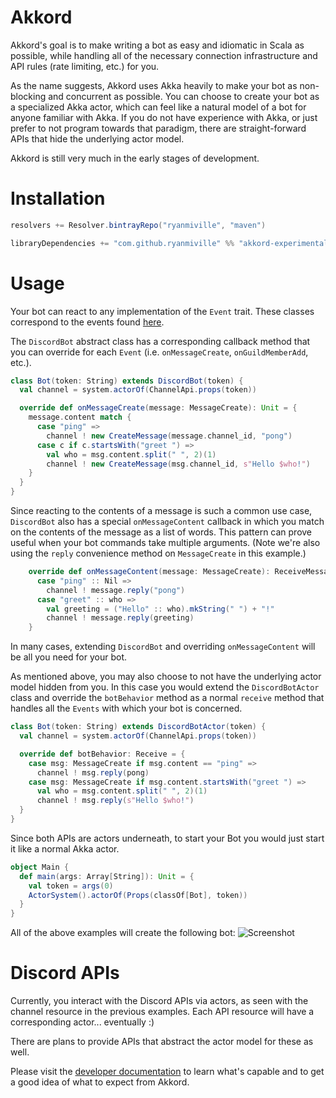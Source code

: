 # Akkord
Akkord's goal is to make writing a bot as easy and idiomatic in Scala as possible, while handling all of the necessary connection infrastructure and API rules (rate limiting, etc.) for you.

As the name suggests, Akkord uses Akka heavily to make your bot as non-blocking and concurrent as possible. You can choose to create your bot as a specialized Akka actor, which can feel like a natural model of a bot for anyone familiar with Akka. If you do not have experience with Akka, or just prefer to not program towards that paradigm, there are straight-forward APIs that hide the underlying actor model.

Akkord is still very much in the early stages of development.

# Installation
```scala
resolvers += Resolver.bintrayRepo("ryanmiville", "maven")

libraryDependencies += "com.github.ryanmiville" %% "akkord-experimental" % "0.1"
```

# Usage
Your bot can react to any implementation of the `Event` trait. These classes correspond to the events found [here](https://discordapp.com/developers/docs/topics/gateway#events).

The `DiscordBot` abstract class has a corresponding callback method that you can override for each `Event` (i.e. `onMessageCreate`, `onGuildMemberAdd`, etc.).
```scala
class Bot(token: String) extends DiscordBot(token) {
  val channel = system.actorOf(ChannelApi.props(token))

  override def onMessageCreate(message: MessageCreate): Unit = {
    message.content match {
      case "ping" =>
        channel ! new CreateMessage(message.channel_id, "pong")
      case c if c.startsWith("greet ") =>
        val who = msg.content.split(" ", 2)(1)
        channel ! new CreateMessage(msg.channel_id, s"Hello $who!")
    }
  }
}
```
Since reacting to the contents of a message is such a common use case, `DiscordBot` also has a special `onMessageContent` callback in which you match on the contents of the message as a list of words. This pattern can prove useful when your bot commands take multiple arguments. (Note we're also using the `reply` convenience method on `MessageCreate` in this example.)
```scala
    override def onMessageContent(message: MessageCreate): ReceiveMessageContent = {
      case "ping" :: Nil =>
        channel ! message.reply("pong")
      case "greet" :: who =>
        val greeting = ("Hello" :: who).mkString(" ") + "!"
        channel ! message.reply(greeting)
    }
```
In many cases, extending `DiscordBot` and overriding `onMessageContent` will be all you need for your bot.

As mentioned above, you may also choose to not have the underlying actor model hidden from you. In this case you would extend the `DiscordBotActor` class and override the `botBehavior` method as a normal `receive` method that handles all the `Events` with which your bot is concerned.
```scala
class Bot(token: String) extends DiscordBotActor(token) {
  val channel = system.actorOf(ChannelApi.props(token))

  override def botBehavior: Receive = {
    case msg: MessageCreate if msg.content == "ping" =>
      channel ! msg.reply(pong)
    case msg: MessageCreate if msg.content.startsWith("greet ") =>
      val who = msg.content.split(" ", 2)(1)
      channel ! msg.reply(s"Hello $who!")
  }
}
```

Since both APIs are actors underneath, to start your Bot you would just start it like a normal Akka actor.
```scala
object Main {
  def main(args: Array[String]): Unit = {
    val token = args(0)
    ActorSystem().actorOf(Props(classOf[Bot], token))
  }
}
```
All of the above examples will create the following bot:
![Screenshot](https://user-images.githubusercontent.com/2359050/28999933-e2e703f6-7a28-11e7-8e92-11445b1ce8f4.png)

# Discord APIs
Currently, you interact with the Discord APIs via actors, as seen with the channel resource in the previous examples. Each API resource will have a corresponding actor... eventually :)

There are plans to provide APIs that abstract the actor model for these as well.

Please visit the [developer documentation](https://discordapp.com/developers/docs/intro) to learn what's capable and to get a good idea of what to expect from Akkord.
